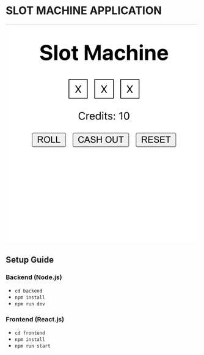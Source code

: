 # SLOT MACHINE APPLICATION

<img src="./screenshot.png" alt="Screenshot">

## Setup Guide

### Backend (Node.js)

- `cd backend`
- `npm install`
- `npm run dev`

### Frontend (React.js)

- `cd frontend`
- `npm install`
- `npm run start`

